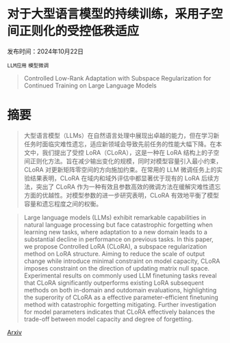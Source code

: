 # 对于大型语言模型的持续训练，采用子空间正则化的受控低秩适应

发布时间：2024年10月22日

`LLM应用` `模型微调`

> Controlled Low-Rank Adaptation with Subspace Regularization for Continued Training on Large Language Models

# 摘要

> 大型语言模型（LLMs）在自然语言处理中展现出卓越的能力，但在学习新任务时面临灾难性遗忘，适应新领域会导致先前任务的性能大幅下降。在本文中，我们提出了受控 LoRA（CLoRA），这是一种在 LoRA 结构上的子空间正则化方法。旨在减少输出变化的规模，同时对模型容量引入最小约束，CLoRA 对更新矩阵零空间的方向施加约束。在常用的 LLM 微调任务上的实验结果表明，CLoRA 在域内和域外评估中都显著优于现有的 LoRA 后续方法，突出了 CLoRA 作为一种有效且参数高效的微调方法在缓解灾难性遗忘方面的优越性。对模型参数的进一步研究表明，CLoRA 有效地平衡了模型容量和遗忘程度之间的权衡。

> Large language models (LLMs) exhibit remarkable capabilities in natural language processing but face catastrophic forgetting when learning new tasks, where adaptation to a new domain leads to a substantial decline in performance on previous tasks. In this paper, we propose Controlled LoRA (CLoRA), a subspace regularization method on LoRA structure. Aiming to reduce the scale of output change while introduce minimal constraint on model capacity, CLoRA imposes constraint on the direction of updating matrix null space. Experimental results on commonly used LLM finetuning tasks reveal that CLoRA significantly outperforms existing LoRA subsequent methods on both in-domain and outdomain evaluations, highlighting the superority of CLoRA as a effective parameter-efficient finetuning method with catastrophic forgetting mitigating. Further investigation for model parameters indicates that CLoRA effectively balances the trade-off between model capacity and degree of forgetting.

[Arxiv](https://arxiv.org/abs/2410.16801)